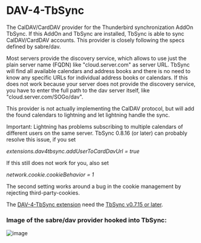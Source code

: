 # DAV-4-TbSync
The CalDAV/CardDAV provider for the Thunderbird synchronization AddOn TbSync. If this AddOn and TbSync are installed, TbSync is able to sync CalDAV/CardDAV accounts. This provider is closely following the specs defined by sabre/dav.

Most servers provide the discovery service, which allows to use just the plain server name (FQDN) like "cloud.server.com" as server URL. TbSync will find all available calendars and address books and there is no need to know any specific URLs for individual address books or calendars. If this does not work because your server does not provide the discovery service, you have to enter the full path to the dav server itself, like "cloud.server.com/SOGo/dav".

This provider is not actually implementing the CalDAV protocol, but will add the found calendars to lightning and let lightning handle the sync. 

Important: Lightning has problems subscribing to multiple calendars of different users on the same server. TbSync 0.8.16 (or later) can probably resolve this issue, if you set

*extensions.dav4tbsync.addUserToCardDavUrl = true*

If this still does not work for you, also set

*network.cookie.cookieBehavior = 1*

The second setting works around a bug in the cookie management by rejecting third-party-cookies.


The [DAV-4-TbSync extension](https://github.com/jobisoft/DAV-4-TbSync/releases) need the [TbSync v0.7.15 or later](https://github.com/jobisoft/TbSync/releases).

### Image of the sabre/dav provider hooked into TbSync:

![image](https://raw.githubusercontent.com/jobisoft/DAV-4-TbSync/master/screenshots/AddAccount.png)
